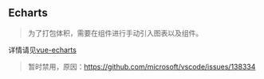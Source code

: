 ## Echarts

> 为了打包体积，需要在组件进行手动引入图表以及组件。

详情请见[vue-echarts](https://github.com/ecomfe/vue-echarts/blob/main/README.zh-Hans.md)

> 暂时禁用，原因：https://github.com/microsoft/vscode/issues/138334